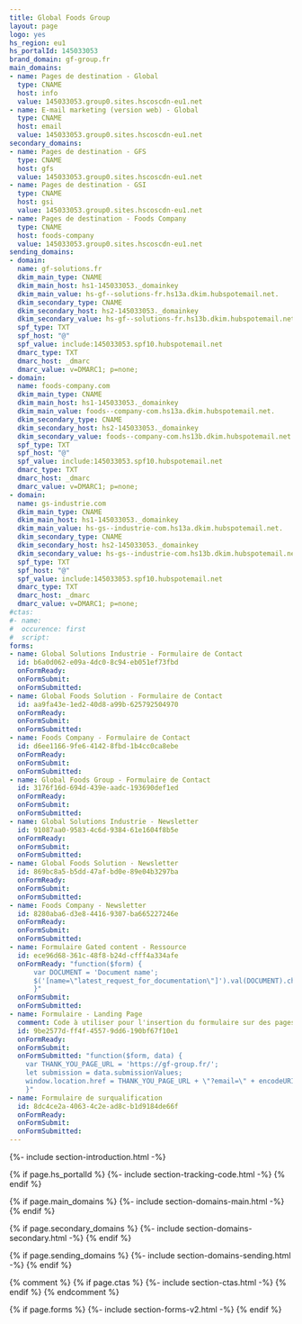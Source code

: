```yaml
---
title: Global Foods Group
layout: page
logo: yes
hs_region: eu1
hs_portalId: 145033053
brand_domain: gf-group.fr
main_domains:
- name: Pages de destination - Global
  type: CNAME
  host: info
  value: 145033053.group0.sites.hscoscdn-eu1.net
- name: E-mail marketing (version web) - Global
  type: CNAME
  host: email
  value: 145033053.group0.sites.hscoscdn-eu1.net
secondary_domains:
- name: Pages de destination - GFS
  type: CNAME
  host: gfs
  value: 145033053.group0.sites.hscoscdn-eu1.net
- name: Pages de destination - GSI
  type: CNAME
  host: gsi
  value: 145033053.group0.sites.hscoscdn-eu1.net
- name: Pages de destination - Foods Company
  type: CNAME
  host: foods-company
  value: 145033053.group0.sites.hscoscdn-eu1.net
sending_domains:
- domain:
  name: gf-solutions.fr
  dkim_main_type: CNAME
  dkim_main_host: hs1-145033053._domainkey
  dkim_main_value: hs-gf--solutions-fr.hs13a.dkim.hubspotemail.net.
  dkim_secondary_type: CNAME
  dkim_secondary_host: hs2-145033053._domainkey
  dkim_secondary_value: hs-gf--solutions-fr.hs13b.dkim.hubspotemail.net.
  spf_type: TXT
  spf_host: "@"
  spf_value: include:145033053.spf10.hubspotemail.net
  dmarc_type: TXT
  dmarc_host: _dmarc
  dmarc_value: v=DMARC1; p=none;
- domain:
  name: foods-company.com
  dkim_main_type: CNAME
  dkim_main_host: hs1-145033053._domainkey
  dkim_main_value: foods--company-com.hs13a.dkim.hubspotemail.net.
  dkim_secondary_type: CNAME
  dkim_secondary_host: hs2-145033053._domainkey
  dkim_secondary_value: foods--company-com.hs13b.dkim.hubspotemail.net.
  spf_type: TXT
  spf_host: "@"
  spf_value: include:145033053.spf10.hubspotemail.net
  dmarc_type: TXT
  dmarc_host: _dmarc
  dmarc_value: v=DMARC1; p=none;
- domain:
  name: gs-industrie.com
  dkim_main_type: CNAME
  dkim_main_host: hs1-145033053._domainkey
  dkim_main_value: hs-gs--industrie-com.hs13a.dkim.hubspotemail.net.
  dkim_secondary_type: CNAME
  dkim_secondary_host: hs2-145033053._domainkey
  dkim_secondary_value: hs-gs--industrie-com.hs13b.dkim.hubspotemail.net.
  spf_type: TXT
  spf_host: "@"
  spf_value: include:145033053.spf10.hubspotemail.net
  dmarc_type: TXT
  dmarc_host: _dmarc
  dmarc_value: v=DMARC1; p=none;
#ctas:
#- name:
#  occurence: first
#  script:
forms:
- name: Global Solutions Industrie - Formulaire de Contact
  id: b6a0d062-e09a-4dc0-8c94-eb051ef73fbd
  onFormReady: 
  onFormSubmit:
  onFormSubmitted:
- name: Global Foods Solution - Formulaire de Contact
  id: aa9fa43e-1ed2-40d8-a99b-625792504970
  onFormReady: 
  onFormSubmit:
  onFormSubmitted:
- name: Foods Company - Formulaire de Contact
  id: d6ee1166-9fe6-4142-8fbd-1b4cc0ca8ebe
  onFormReady: 
  onFormSubmit:
  onFormSubmitted:
- name: Global Foods Group - Formulaire de Contact
  id: 3176f16d-694d-439e-aadc-193690def1ed
  onFormReady: 
  onFormSubmit:
  onFormSubmitted:
- name: Global Solutions Industrie - Newsletter
  id: 91087aa0-9583-4c6d-9384-61e1604f8b5e
  onFormReady: 
  onFormSubmit:
  onFormSubmitted:
- name: Global Foods Solution - Newsletter
  id: 869bc8a5-b5dd-47af-bd0e-89e04b3297ba
  onFormReady: 
  onFormSubmit:
  onFormSubmitted:
- name: Foods Company - Newsletter
  id: 8280aba6-d3e8-4416-9307-ba665227246e
  onFormReady: 
  onFormSubmit:
  onFormSubmitted:
- name: Formulaire Gated content - Ressource
  id: ece96d68-361c-48f8-b24d-cfff4a334afe
  onFormReady: "function($form) {
      var DOCUMENT = 'Document name';
      $('[name=\"latest_request_for_documentation\"]').val(DOCUMENT).change();
      }"
  onFormSubmit:
  onFormSubmitted:
- name: Formulaire - Landing Page
  comment: Code à utiliser pour l'insertion du formulaire sur des pages hors HubSpot. Pour l'insertion de ce formulaire sur une landing page HubSpot, utiliser le module natif adapté. La variable "THANK_YOU_PAGE_URL" est à modifier en fonction de l'url de la page de remerciements choisie (page sur laquelle le formulaire de surqualification sera insérée).
  id: 9be2577d-ff4f-4557-9dd6-190bf67f10e1
  onFormReady: 
  onFormSubmit:
  onFormSubmitted: "function($form, data) {
    var THANK_YOU_PAGE_URL = 'https://gf-group.fr/';
    let submission = data.submissionValues; 
    window.location.href = THANK_YOU_PAGE_URL + \"?email=\" + encodeURIComponent(submission.email);
    }"
- name: Formulaire de surqualification
  id: 8dc4ce2a-4063-4c2e-ad8c-b1d9184de66f
  onFormReady: 
  onFormSubmit:
  onFormSubmitted:
---
```


{%- include section-introduction.html -%}

{% if page.hs_portalId %}
    {%- include section-tracking-code.html -%}
{% endif %}

{% if page.main_domains %}
    {%- include section-domains-main.html -%}
{% endif %}

{% if page.secondary_domains %}
    {%- include section-domains-secondary.html -%}
{% endif %}

{% if page.sending_domains %}
    {%- include section-domains-sending.html -%}
{% endif %}

{% comment %}
{% if page.ctas %}
    {%- include section-ctas.html -%}
{% endif %}
{% endcomment %}

{% if page.forms %}
    {%- include section-forms-v2.html -%}
{% endif %}